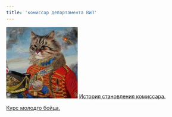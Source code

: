 ```yaml
---
title: 'комиссар департамента ВиП'
---
```


![](Alfonso.jpg)
[История становления комиссара.](http://lambopedia.ru/svyashennoe-korolevstvo-lambotero/nashi-ministerstva/ministerstvo-voiny-i-pobedy/komissar-departamenta-vip/kak-alfonso-stal-komissarom)  

[Курс молодго бойца.](http://lambopedia.ru/pages/svyashennoe-korolevstvo-lambotero/nashi-ministerstva/ministerstvo-voiny-i-pobedy/komissar-departamenta-vip/kurs-molodogo-boica)  